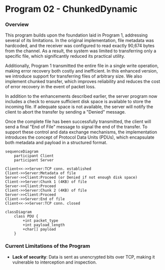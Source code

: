 # Program 02 - ChunkedDynamic
### Overview
This program builds upon the foundation laid in Program 1, addressing several of its limitations. In the original implementation, file metadata was hardcoded, and the receiver was configured to read exactly 90,674 bytes from the channel. As a result, the system was limited to transferring only a specific file, which significantly reduced its practical utility.

Additionally, Program 1 transmitted the entire file in a single write operation, making error recovery both costly and inefficient. In this enhanced version, we introduce support for transferring files of arbitrary size. We also implement chunked transfer, which improves reliability and reduces the cost of error recovery in the event of packet loss.

In addition to the enhancements described earlier, the server program now includes a check to ensure sufficient disk space is available to store the incoming file. If adequate space is not available, the server will notify the client to abort the transfer by sending a "Denied" message.

Once the complete file has been successfully transmitted, the client will send a final "End of File" message to signal the end of the transfer. To support these control and data exchange mechanisms, the implementation introduces the concept of Protocol Data Units (PDUs), which encapsulate both metadata and payload in a structured format.


```mermaid
sequenceDiagram
    participant Client
    participant Server

Client<<->>Server:TCP conn. established
Client->>Server:Metadata of file
Server->>Client:Proceed (or Denied if not enough disk space)
Client->>Server:Chunk 1 (4KB) of file
Server->>Client:Proceed
Client->>Server:Chunk 2 (4KB) of file
Server->>Client:Proceed
Client->>Server:End of file
Client<<->>Server:TCP conn. closed
```
```mermaid
classDiagram
    class PDU {
        +int packet_type
        +int payload_length
        +char[] payload
    }
```

### Current Limitations of the Program
* **Lack of security**: Data is sent as unencrypted bits over TCP, making it vulnerable to interception and inspection.